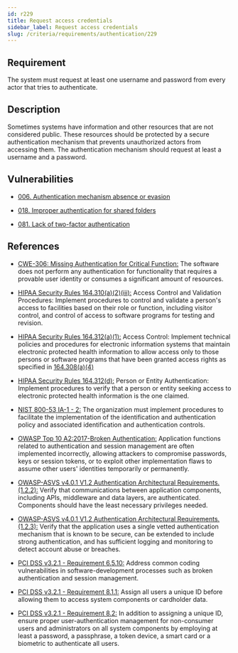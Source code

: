 ```yaml
---
id: r229
title: Request access credentials
sidebar_label: Request access credentials
slug: /criteria/requirements/authentication/229
---
```


## Requirement

The system must request
at least one username and password
from every actor
that tries to authenticate.

## Description

Sometimes systems have information
and other resources that are not considered public.
These resources should be protected
by a secure authentication mechanism
that prevents unauthorized actors
from accessing them.
The authentication mechanism
should request at least a username and a password.

## Vulnerabilities

- [006. Authentication mechanism absence or evasion](/criteria/vulnerabilities/006)

- [018. Improper authentication for shared folders](/criteria/vulnerabilities/018)

- [081. Lack of two-factor authentication](/criteria/vulnerabilities/081)

## References

- [CWE-306: Missing Authentication for Critical Function:](https://cwe.mitre.org/data/definitions/306.html)
The software does not perform
any authentication for functionality
that requires a provable user identity
or consumes a significant amount
of resources.

- [HIPAA Security Rules 164.310(a)(2)(iii):](https://www.law.cornell.edu/cfr/text/45/164.310)
Access Control and Validation Procedures:
Implement procedures
to control and validate a person's access
to facilities based on their role or function,
including visitor control,
and control of access to software programs
for testing and revision.

- [HIPAA Security Rules 164.312(a)(1):](https://www.law.cornell.edu/cfr/text/45/164.312)
Access Control: Implement technical policies and procedures
for electronic information systems
that maintain electronic protected health information
to allow access only to those persons
or software programs
that have been granted access rights
as specified in [164.308(a)(4)](https://www.law.cornell.edu/cfr/text/45/164.308)

- [HIPAA Security Rules 164.312(d):](https://www.law.cornell.edu/cfr/text/45/164.312)
Person or Entity Authentication:
Implement procedures to verify that a person or entity
seeking access to electronic protected health information
is the one claimed.

- [NIST 800-53 IA-1 - 2:](https://nvd.nist.gov/800-53/Rev4/control/IA-1)
The organization must implement procedures
to facilitate the implementation of the identification
and authentication policy
and associated identification
and authentication controls.

- [OWASP Top 10 A2:2017-Broken Authentication:](https://owasp.org/www-project-top-ten/OWASP_Top_Ten_2017/Top_10-2017_A2-Broken_Authentication)
Application functions related to authentication
and session management
are often implemented incorrectly,
allowing attackers to compromise passwords,
keys or session tokens,
or to exploit other implementation flaws
to assume other users' identities
temporarily or permanently.

- [OWASP-ASVS v4.0.1 V1.2 Authentication Architectural Requirements.(1.2.2):](https://owasp.org/www-pdf-archive/OWASP_Application_Security_Verification_Standard_4.0-en.pdf)
Verify that communications
between application components,
including APIs, middleware and data layers,
are authenticated.
Components should have
the least necessary privileges needed.

- [OWASP-ASVS v4.0.1 V1.2 Authentication Architectural Requirements.(1.2.3):](https://owasp.org/www-pdf-archive/OWASP_Application_Security_Verification_Standard_4.0-en.pdf)
Verify that the application uses
a single vetted authentication mechanism
that is known to be secure,
can be extended to include strong authentication,
and has sufficient logging
and monitoring to detect account abuse
or breaches.

- [PCI DSS v3.2.1 - Requirement 6.5.10:](https://www.pcisecuritystandards.org/documents/PCI_DSS_v3-2-1.pdf)
Address common coding vulnerabilities
in software-development processes
such as broken authentication
and session management.

- [PCI DSS v3.2.1 - Requirement 8.1.1:](https://www.pcisecuritystandards.org/documents/PCI_DSS_v3-2-1.pdf)
Assign all users a unique ID
before allowing them to access system components
or cardholder data.

- [PCI DSS v3.2.1 - Requirement 8.2:](https://www.pcisecuritystandards.org/documents/PCI_DSS_v3-2-1.pdf)
In addition to assigning a unique ID,
ensure proper user-authentication management
for non-consumer users
and administrators on all system components
by employing at least a password,
a passphrase, a token device, a smart card
or a biometric
to authenticate all users.
